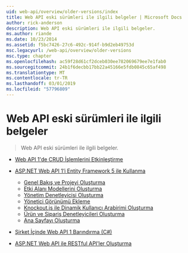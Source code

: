 ```yaml
---
uid: web-api/overview/older-versions/index
title: Web API eski sürümleri ile ilgili belgeler | Microsoft Docs
author: rick-anderson
description: Web API eski sürümleri ile ilgili belgeler.
ms.author: riande
ms.date: 10/23/2014
ms.assetid: f5bc7426-27c6-492c-914f-b9d2eb49753d
msc.legacyurl: /web-api/overview/older-versions
msc.type: chapter
ms.openlocfilehash: ac59f28d61cf2dceb030ee782069679ee7e1fab0
ms.sourcegitcommit: 24b1f6decbb17bb22a45166e5fdb0845c65af498
ms.translationtype: MT
ms.contentlocale: tr-TR
ms.lasthandoff: 03/01/2019
ms.locfileid: "57796809"
---
```

<a name="documentation-on-older-versions-of-web-api"></a>Web API eski sürümleri ile ilgili belgeler
====================
> Web API eski sürümleri ile ilgili belgeler.


- [Web API 1'de CRUD İşlemlerini Etkinleştirme](creating-a-web-api-that-supports-crud-operations.md)
- [ASP.NET Web API 1’i Entity Framework 5 ile Kullanma](using-web-api-1-with-entity-framework-5/index.md)

    - [Genel Bakış ve Projeyi Oluşturma](using-web-api-1-with-entity-framework-5/using-web-api-with-entity-framework-part-1.md)
    - [Etki Alanı Modellerini Oluşturma](using-web-api-1-with-entity-framework-5/using-web-api-with-entity-framework-part-2.md)
    - [Yönetim Denetleyicisi Oluşturma](using-web-api-1-with-entity-framework-5/using-web-api-with-entity-framework-part-3.md)
    - [Yönetici Görünümü Ekleme](using-web-api-1-with-entity-framework-5/using-web-api-with-entity-framework-part-4.md)
    - [Knockout.js ile Dinamik Kullanıcı Arabirimi Oluşturma](using-web-api-1-with-entity-framework-5/using-web-api-with-entity-framework-part-5.md)
    - [Ürün ve Sipariş Denetleyicileri Oluşturma](using-web-api-1-with-entity-framework-5/using-web-api-with-entity-framework-part-6.md)
    - [Ana Sayfayı Oluşturma](using-web-api-1-with-entity-framework-5/using-web-api-with-entity-framework-part-7.md)
- [Şirket İçinde Web API 1 Barındırma (C#)](self-host-a-web-api.md)
- [ASP.NET Web API ile RESTful API’ler Oluşturma](build-restful-apis-with-aspnet-web-api.md)
